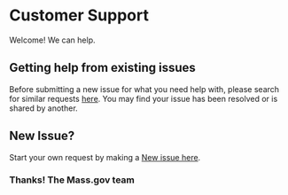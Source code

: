 # Customer Support
Welcome! We can help. 
## Getting help from existing issues
Before submitting a new issue for what you need help with, please search for similar requests <a href="https://github.com/massgov/support-test/issues">here</a>. You may find your issue has been resolved or is shared by another.
## New Issue?
Start your own request by making a <a href="https://github.com/massgov/support-test/issues/new">New issue here</a>.
### Thanks! The Mass.gov team
